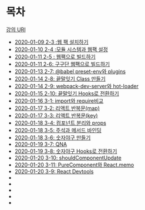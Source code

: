 # 목차

[강의 URI](https://www.youtube.com/playlist?list=PLcqDmjxt30RtqbStQqk-eYMK8N-1SYIFn)




* [2020-01-09 2-3 :웹 팩 설치하기](https://github.com/LouiMinister/React_Zerocho_Lecture/blob/master/react-webgame/Today_I_Learned/2020-01-09%202-3%20:%EC%9B%B9%20%ED%8C%A9%20%EC%84%A4%EC%B9%98%ED%95%98%EA%B8%B0.md)
* [2020-01-10 2-4 :모듈 시스템과 웹팩 설정](https://github.com/LouiMinister/React_Zerocho_Lecture/blob/master/react-webgame/Today_I_Learned/2020-01-10%202-4:%20%EB%AA%A8%EB%93%88%20%EC%8B%9C%EC%8A%A4%ED%85%9C%EA%B3%BC%20%EC%9B%B9%ED%8C%A9%20%EC%84%A4%EC%A0%95.md)
* [2020-01-11 2-5 : 웹팩으로 빌드하기](https://github.com/LouiMinister/React_Zerocho_Lecture/blob/master/react-webgame/Today_I_Learned/2020-01-10%202-5:%20%EC%9B%B9%ED%8C%A9%EC%9C%BC%EB%A1%9C%20%EB%B9%8C%EB%93%9C%ED%95%98%EA%B8%B0.md)
* [2020-01-11 2-6: 구구단 웹팩으로 빌드하기](https://github.com/LouiMinister/React_Zerocho_Lecture/blob/master/react-webgame/Today_I_Learned/2020-01-11%202-6:%20%EA%B5%AC%EA%B5%AC%EB%8B%A8%20%EC%9B%B9%ED%8C%A9%EC%9C%BC%EB%A1%9C%20%EB%B9%8C%EB%93%9C%ED%95%98%EA%B8%B0.md)
* [2020-01-13 2-7: @babel preset-env와 plugins](https://github.com/LouiMinister/React_Zerocho_Lecture/blob/master/react-webgame/Today_I_Learned/2020-01-13%202-7:%20%40babel%20preset-env%EC%99%80%20plugins.md)
* [2020-01-14 2-8: 끝말잇기 Class 만들기](https://github.com/LouiMinister/React_Zerocho_Lecture/blob/master/react-webgame/Today_I_Learned/2020-01-14%202-8:%20%EB%81%9D%EB%A7%90%EC%9E%87%EA%B8%B0%20Class%20%EB%A7%8C%EB%93%A4%EA%B8%B0.md)
* [2020-01-14 2-9: webpack-dev-server와 hot-loader](https://github.com/LouiMinister/React_Zerocho_Lecture/blob/master/react-webgame/Today_I_Learned/2020-01-14%202-9:%20webpack-dev-server%EC%99%80%20hot-loader.md)
* [2020-01-15 2-10: 끝말잇기 Hooks로 전환하기](https://github.com/LouiMinister/React_Zerocho_Lecture/blob/master/react-webgame/Today_I_Learned/2020-01-15%202-10:%20%EB%81%9D%EB%A7%90%EC%9E%87%EA%B8%B0%20Hooks%EB%A1%9C%20%EC%A0%84%ED%99%98%ED%95%98%EA%B8%B0.md)
* [2020-01-16 3-1: import와 require비교](https://github.com/LouiMinister/React_Zerocho_Lecture/blob/master/react-webgame/Today_I_Learned/2020-01-16%203-1:%20import%EC%99%80%20require%EB%B9%84%EA%B5%90.md)
* [2020-01-17 3-2: 리액트 반복문(map)](https://github.com/LouiMinister/React_Zerocho_Lecture/blob/master/react-webgame/Today_I_Learned/2020-01-17%203-2:%20%EB%A6%AC%EC%95%A1%ED%8A%B8%20%EB%B0%98%EB%B3%B5%EB%AC%B8(map).md)
* [2020-01-17 3-3: 리액트 반복문(key)](https://github.com/LouiMinister/React_Zerocho_Lecture/blob/master/react-webgame/Today_I_Learned/2020-01-17%203-3:%20%EB%A6%AC%EC%95%A1%ED%8A%B8%20%EB%B0%98%EB%B3%B5%EB%AC%B8(key).md)
* [2020-01-18 3-4: 컴포넌트 분리와 props](https://github.com/LouiMinister/React_Zerocho_Lecture/blob/master/react-webgame/Today_I_Learned/2020-01-18%203-4:%20%EC%BB%B4%ED%8F%AC%EB%84%8C%ED%8A%B8%20%EB%B6%84%EB%A6%AC%EC%99%80%20props.md)
* [2020-01-18 3-5: 주석과 메서드 바인딩](https://github.com/LouiMinister/React_Zerocho_Lecture/blob/master/react-webgame/Today_I_Learned/2020-01-18%203-5:%20%EC%A3%BC%EC%84%9D%EA%B3%BC%20%EB%A9%94%EC%84%9C%EB%93%9C%20%EB%B0%94%EC%9D%B8%EB%94%A9.md)
* [2020-01-18 3-6: 숫자야구 만들기](https://github.com/LouiMinister/React_Zerocho_Lecture/blob/master/react-webgame/Today_I_Learned/2020-01-18%203-6:%20%EC%88%AB%EC%9E%90%EC%95%BC%EA%B5%AC%20%EB%A7%8C%EB%93%A4%EA%B8%B0.md)
* [2020-01-19 3-7: QNA](https://github.com/LouiMinister/React_Zerocho_Lecture/blob/master/react-webgame/Today_I_Learned/2020-01-19%203-7:%20QNA.md)
* [2020-01-19 3-8: 숫자야구 Hooks로 전환하기](https://github.com/LouiMinister/React_Zerocho_Lecture/blob/master/react-webgame/Today_I_Learned/2020-01-19%203-8:%20%EC%88%AB%EC%9E%90%EC%95%BC%EA%B5%AC%20Hooks%EB%A1%9C%20%EC%A0%84%ED%99%98%ED%95%98%EA%B8%B0.md)
* [2020-01-20 3-10: shouldComponentUpdate](https://github.com/LouiMinister/React_Zerocho_Lecture/blob/master/react-webgame/Today_I_Learned/2020-01-20%203-10:%20shouldComponentUpdate.md)
* [2020-01-20 3-11: PureComponent와 React.memo](https://github.com/LouiMinister/React_Zerocho_Lecture/blob/master/react-webgame/Today_I_Learned/2020-01-20%203-11:%20PureComponent%EC%99%80%20React.memo.md)
* [2020-01-20 3-9: React Devtools](https://github.com/LouiMinister/React_Zerocho_Lecture/blob/master/react-webgame/Today_I_Learned/2020-01-20%203-9:%20React%20Devtools.md)
* []()
* []()
* []()
* []()
* []()

